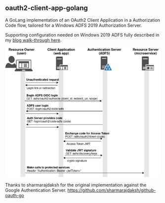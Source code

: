 ##  oauth2-client-app-golang ##

A GoLang implementation of an OAuth2 Client Application in a Authorization Code flow, tailored for a Windows ADFS 2019 Authorization Server.

Supporting configuration needed on Windows 2019 ADFS fully described in my [blog walk-through here](https://fabianlee.org/2022/08/22/microsoft-configuring-an-application-group-for-oauth2-oidc-on-adfs-2019/).

![OAuth2 Entities](https://github.com/fabianlee/spring-boot-security-oauth2-oidc/raw/main/diagrams/oauth2-entities.drawio.png)

Thanks to sharmarajdaksh for the original implementation against the Google Authentication Server.
https://github.com/sharmarajdaksh/github-oauth-go
